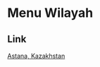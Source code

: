 # Menu Wilayah

## Link

[Astana, Kazakhstan](https://github.com/gigit-pemilu/pemilu-2024-99-luar-negeri/tree/main/pilpres/hitung-suara/sub/99-luar-negeri/sub/08-astana-kazakhstan/sub/01-astana-kazakhstan/sub/0001-astana-kazakhstan)

